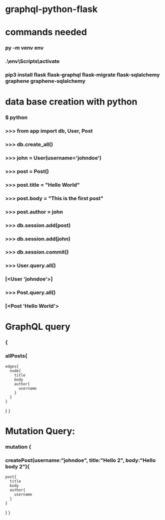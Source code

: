 # graphql-python-flask

# commands needed
### py -m venv env
### .\env\Scripts\activate
### pip3 install flask flask-graphql flask-migrate flask-sqlalchemy graphene graphene-sqlalchemy

# data base creation with python

### $ python
### >>> from app import db, User, Post
### >>> db.create_all()
### >>> john = User(username='johndoe')
### >>> post = Post()
### >>> post.title = "Hello World"
### >>> post.body = "This is the first post"
### >>> post.author = john
### >>> db.session.add(post)
### >>> db.session.add(john)
### >>> db.session.commit()
### >>> User.query.all()
### [<User 'johndoe'>]
### >>> Post.query.all()
### [<Post 'Hello World'>

# GraphQL query

### {
 ### allPosts{
    edges{
      node{
        title
        body
        author{
          username
        }
      }
    }
  }
}

# Mutation Query:

### mutation {
 ### createPost(username:"johndoe", title:"Hello 2", body:"Hello body 2"){
    post{
      title
      body
      author{
        username
      }
    }
  }
}

